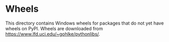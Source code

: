 # Wheels

This directory contains Windows wheels for packages that do not yet have wheels
on PyPI. Wheels are downloaded from https://www.lfd.uci.edu/~gohlke/pythonlibs/.
